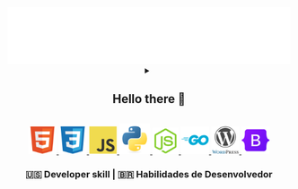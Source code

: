 
<a href="https://github.com/vitooficiall">
  <img src="https://github.com/vitooficiall/vitooficiall/raw/main/pkg/icons/banner.svg" style="max-width: 100%;" />
</a>



<details>
  <summary align="center"><h2>Hello there 👋 </h2></summary>
  <br>
  <table align="center">
    <td align="center">🇧🇷 Um pouco sobre mim</td>
    <td align="center">🇺🇸 A little about me </td>
    <tr></tr>
    <td>
      😁 Eu sou focado em seguraça ofensiva e desenvolvimento web.<br>
      <br>🔸 Meus hobbies são:
      <br>- 🐛 Procurar bugs (pesquisador de segurança)
      <br>- 🧑‍💻 Desenvolver algumas coisas
      <br>- ⚽️ Praticar Esportes
    </td>
    <td>
      😁 I'm focused on offensive security and development web.<br>
      <br>🔸 My hobbies are:
      <br>- 🐛 Bug hunter (researcher security)
      <br>- 🧑‍💻 Development of some things
      <br>- ⚽️ Play sports 
    </td>
  </table>
</details>

<div>
  <a href="https://github.com/vitooficiall">
    <p align="center">
       <img src="https://github.com/devicons/devicon/raw/master/icons/html5/html5-original.svg"  height="50rem"/>
       <img src="https://github.com/devicons/devicon/raw/master/icons/css3/css3-original.svg"  height="50rem"/>
       <img src="https://github.com/devicons/devicon/raw/master/icons/javascript/javascript-original.svg"  height="50rem"/>
       <img src="https://github.com/devicons/devicon/raw/master/icons/python/python-original.svg" height="55rem"/>
       <img src="https://github.com/devicons/devicon/raw/master/icons/nodejs/nodejs-original.svg"  height="47rem"/>
       <img src="https://github.com/devicons/devicon/raw/master/icons/go/go-original-wordmark.svg"  height="50rem"/>
       <img src="https://github.com/devicons/devicon/raw/master/icons/wordpress/wordpress-original.svg"  height="50rem"/>
       <img src="https://github.com/devicons/devicon/raw/master/icons/bootstrap/bootstrap-original.svg" height="50rem"/>  
    </p>
  </a>
  
  <h3 align="center"> 🇺🇸 Developer skill | 🇧🇷 Habilidades de Desenvolvedor </h4>
</div>
